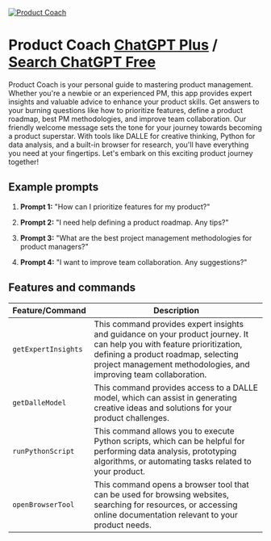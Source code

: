 
[![Product Coach](https://files.oaiusercontent.com/file-0nSFXlDKb7cIuR9YfcPBCI7a?se=2123-10-13T16%3A37%3A49Z&sp=r&sv=2021-08-06&sr=b&rscc=max-age%3D31536000%2C%20immutable&rscd=attachment%3B%20filename%3D94dc0fce-6c12-43c1-bfca-7d58d1f7937c.png&sig=IkF4kmhGD0euEq841RiIP6y0Smnp6bH3CQz78fEZ2DE%3D)](https://chat.openai.com/g/g-e0xH6MMQs-product-coach)

# Product Coach [ChatGPT Plus](https://chat.openai.com/g/g-e0xH6MMQs-product-coach) / [Search ChatGPT Free](https://gptcall.net/index.html#/?search=Product%20Coach)

Product Coach is your personal guide to mastering product management. Whether you're a newbie or an experienced PM, this app provides expert insights and valuable advice to enhance your product skills. Get answers to your burning questions like how to prioritize features, define a product roadmap, best PM methodologies, and improve team collaboration. Our friendly welcome message sets the tone for your journey towards becoming a product superstar. With tools like DALLE for creative thinking, Python for data analysis, and a built-in browser for research, you'll have everything you need at your fingertips. Let's embark on this exciting product journey together!

## Example prompts

1. **Prompt 1:** "How can I prioritize features for my product?"

2. **Prompt 2:** "I need help defining a product roadmap. Any tips?"

3. **Prompt 3:** "What are the best project management methodologies for product managers?"

4. **Prompt 4:** "I want to improve team collaboration. Any suggestions?"

## Features and commands

| Feature/Command | Description |
| --- | --- |
| `getExpertInsights` | This command provides expert insights and guidance on your product journey. It can help you with feature prioritization, defining a product roadmap, selecting project management methodologies, and improving team collaboration. |
| `getDalleModel` | This command provides access to a DALLE model, which can assist in generating creative ideas and solutions for your product challenges. |
| `runPythonScript` | This command allows you to execute Python scripts, which can be helpful for performing data analysis, prototyping algorithms, or automating tasks related to your product. |
| `openBrowserTool` | This command opens a browser tool that can be used for browsing websites, searching for resources, or accessing online documentation relevant to your product needs. |


